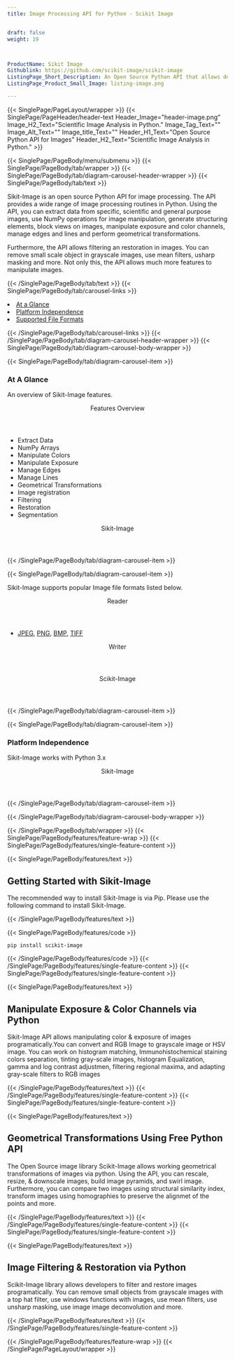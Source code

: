 ```yaml
---
title: Image Processing API for Python - Scikit Image


draft: false
weight: 19



ProductName: Sikit Image
Githublink: https://github.com/scikit-image/scikit-image
ListingPage_Short_Description: An Open Source Python API that allows developers Reseize Images programatically.
ListingPage_Product_Small_Image: listing-image.png 

---
```


{{< SinglePage/PageLayout/wrapper >}}
{{< SinglePage/PageHeader/header-text
Header_Image="header-image.png"
Image_H2_Text="Scientific Image Analysis in Python."
Image_Tag_Text=""
Image_Alt_Text=""
Image_title_Text=""
Header_H1_Text="Open Source Python API for Images"
Header_H2_Text="Scientific Image Analysis in Python." >}}

{{< SinglePage/PageBody/menu/submenu >}}
{{< SinglePage/PageBody/tab/wrapper >}}
{{< SinglePage/PageBody/tab/diagram-carousel-header-wrapper >}}
{{< SinglePage/PageBody/tab/text >}}



<p>Sikit-Image is an open source Python API for image processing. The API provides a wide range of image processing routines in Python. Using the API, you can extract data from specific, scientific and general purpose images, use NumPy operations for image manipulation, generate structuring elements, block views on images, manipulate exposure and color channels, manage edges and lines and perform geometrical transformations.</p>
<p>Furthermore, the API allows filtering an restoration in images. You can remove small scale object in grayscale images, use mean filters, usharp masking and more. Not only this, the API allows much more features to manipulate images.</p>

{{< /SinglePage/PageBody/tab/text >}}
{{< SinglePage/PageBody/tab/carousel-links >}}

<li data-target="#diagramcarousel" data-slide-to="0"><a href="#">At a Glance</a></li>
<li data-target="#diagramcarousel" data-slide-to="2"><a href="#">Platform Independence</a></li>
<li data-target="#diagramcarousel" data-slide-to="1"><a class="activetab" href="#">Supported File Formats</a></li>


{{< /SinglePage/PageBody/tab/carousel-links >}}
{{< /SinglePage/PageBody/tab/diagram-carousel-header-wrapper >}}
{{< SinglePage/PageBody/tab/diagram-carousel-body-wrapper >}}

{{< SinglePage/PageBody/tab/diagram-carousel-item >}}
<h3>At A Glance</h3>
<p>An overview of Sikit-Image features.</p>
<div class="diagram1 d1-poi">
<div class="d1-row">
<div class="d1-col d1-left"><header>Features Overview</header>
<ul>
<li>Extract Data</li>
<li>NumPy Arrays</li>
<li>Manipulate Colors</li>
<li>Manipulate Exposure</li>
<li>Manage Edges</li>
<li>Manage Lines</li>
<li>Geometrical Transformations</li>
<li>Image registration</li>
<li>Filtering</li>
<li>Restoration</li>
<li>Segmentation</li>
</ul>
</div>
</div>
<div class="d1-logo" style="border: none;"><header>Sikit-Image</header><footer><small></small></footer></div>
<!--/logo--></div>
<!--/diagram1-->
{{< /SinglePage/PageBody/tab/diagram-carousel-item >}}

{{< SinglePage/PageBody/tab/diagram-carousel-item >}}
<p>Sikit-Image supports popular Image file formats listed below.</p>
<div class="diagram1 d2 d1-poi">
<div class="d1-row">
<div class="d1-col d1-left"><header><i class="fa fa-arrows-v"> </i> Reader</header>
<ul>
<li> <a href="https://docs.fileformat.com/image/jpeg/">JPEG</a>, <a href="https://docs.fileformat.com/image/png/">PNG</a>, <a href="https://docs.fileformat.com/image/bmp/">BMP</a>, <a href="https://docs.fileformat.com/image/tiff/">TIFF</a> </li>
</ul>
</div>
<!--/left-->
<div class="d1-col d1-right"><header><i class="fa fa-long-arrow-down"> </i> Writer</header></div>
<!--/right--></div>
<!--/row-->
<div class="d1-logo" style="border: none;"><header>Scikit-Image</header><footer><small></small></footer></div>
<!--/logo--></div>
<!--/diagram2-->
{{< /SinglePage/PageBody/tab/diagram-carousel-item >}}

{{< SinglePage/PageBody/tab/diagram-carousel-item >}}
<h3>Platform Independence</h3>
<p>Sikit-Image works with Python 3.x</p>
<div class="diagram1 d1-oi">
<div class="d1-row"><!--/left-->
<div class="d1-col d1-right"> </div>
<!--/right--></div>
<!--/row-->
<div class="d1-logo" style="border: none;"><header>Sikit-Image</header><footer><small></small></footer></div>
<!--/logo--></div>
<!--/diagram2 -->
{{< /SinglePage/PageBody/tab/diagram-carousel-item >}}

{{< /SinglePage/PageBody/tab/diagram-carousel-body-wrapper >}}

{{< /SinglePage/PageBody/tab/wrapper >}}
{{< SinglePage/PageBody/features/feature-wrap >}}
{{< SinglePage/PageBody/features/single-feature-content >}}

{{< SinglePage/PageBody/features/text >}}
<h2 class="h2title">Getting Started with Sikit-Image</h2>
<p>The recommended way to install Sikit-Image is via Pip. Please use the following command to install Sikit-Image.</p>
{{< /SinglePage/PageBody/features/text >}}

{{< SinglePage/PageBody/features/code >}}
<pre><code class="html">pip install scikit-image</code></pre>


{{< /SinglePage/PageBody/features/code >}}
{{< /SinglePage/PageBody/features/single-feature-content >}}
{{< SinglePage/PageBody/features/single-feature-content >}}

{{< SinglePage/PageBody/features/text >}}
<h2 class="h2title">Manipulate Exposure & Color Channels via Python</h2>
<p>Sikit-Image API allows manipulating color & exposure of images programatically.You can convert and RGB Image to grayscale image or HSV image. You can work on histogram matching, Immunohistochemical staining colors separation, tinting gray-scale images, histogram Equalization, gamma and log contrast adjustmen, filtering regional maxima, and adapting gray-scale filters to RGB images</p>

{{< /SinglePage/PageBody/features/text >}}
{{< /SinglePage/PageBody/features/single-feature-content >}}
{{< SinglePage/PageBody/features/single-feature-content >}}

{{< SinglePage/PageBody/features/text >}}
<h2 class="h2title">Geometrical Transformations Using Free Python API</h2>
<p>The Open Source image library Scikit-Image allows working geometrical transformations of images via python. Using the API, you can rescale, resize, & downscale images, build image pyramids, and swirl image. Furthermore, you can compare two images using structural similarity index, transform images using homographies to preserve the alignmet of the points and more.</p>

{{< /SinglePage/PageBody/features/text >}}
{{< /SinglePage/PageBody/features/single-feature-content >}}
{{< SinglePage/PageBody/features/single-feature-content >}}

{{< SinglePage/PageBody/features/text >}}
<h2 class="h2title">Image Filtering & Restoration via Python</h2>
<p>Scikit-Image library allows developers to filter and restore images programatically. You can remove small objects from grayscale images with a top hat filter, use windows functions with images, use mean filters, use unsharp masking, use image image deconvolution and more.</p>

{{< /SinglePage/PageBody/features/text >}}
{{< /SinglePage/PageBody/features/single-feature-content >}}

{{< /SinglePage/PageBody/features/feature-wrap >}}
{{< /SinglePage/PageLayout/wrapper >}}